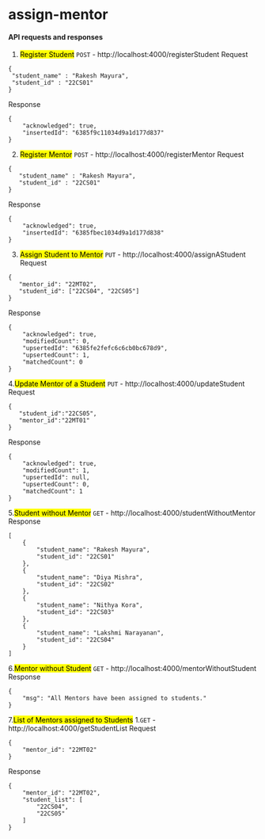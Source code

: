 # assign-mentor

         
#### API requests and responses
1.  <mark>Register Student</mark>
    `POST` - http://localhost:4000/registerStudent
  Request 
   ```
{
    "student_name" : "Rakesh Mayura",
    "student_id" : "22CS01"
}
```
Response
```
{
    "acknowledged": true,
    "insertedId": "6385f9c11034d9a1d177d837"
}
```
2. <mark>Register Mentor</mark>
    `POST` - http://localhost:4000/registerMentor
  Request 
 ```
{
    "student_name" : "Rakesh Mayura",
    "student_id" : "22CS01"
}

```
Response
```
{
    "acknowledged": true,
    "insertedId": "6385fbec1034d9a1d177d838"
}
```
3. <mark>Assign Student to Mentor</mark>
   `PUT` - http://localhost:4000/assignAStudent
  Request 
 ```
{
    "mentor_id": "22MT02",
    "student_id": ["22CS04", "22CS05"]
}
```
Response
```
{
    "acknowledged": true,
    "modifiedCount": 0,
    "upsertedId": "6385fe2fefc6c6cb0bc678d9",
    "upsertedCount": 1,
    "matchedCount": 0
}
```
4.<mark>Update Mentor of a Student</mark>
 `PUT` - http://localhost:4000/updateStudent
  Request 
 ```
{
    "student_id":"22CS05",
    "mentor_id":"22MT01"
}
```
Response
```
{
    "acknowledged": true,
    "modifiedCount": 1,
    "upsertedId": null,
    "upsertedCount": 0,
    "matchedCount": 1
}
```

5.<mark>Student without Mentor</mark>
 `GET` - http://localhost:4000/studentWithoutMentor
Response
```
[
    {
        "student_name": "Rakesh Mayura",
        "student_id": "22CS01"
    },
    {
        "student_name": "Diya Mishra",
        "student_id": "22CS02"
    },
    {
        "student_name": "Nithya Kora",
        "student_id": "22CS03"
    },
    {
        "student_name": "Lakshmi Narayanan",
        "student_id": "22CS04"
    }
]
```

6.<mark>Mentor without Student</mark>
 `GET` - http://localhost:4000/mentorWithoutStudent
Response
```
{
    "msg": "All Mentors have been assigned to students."
}
```

7.<mark>List of Mentors assigned to Students</mark>
 1.`GET` - http://localhost:4000/getStudentList
Request
```
{
    "mentor_id": "22MT02"
}
```

Response
```
{
    "mentor_id": "22MT02",
    "student_list": [
        "22CS04",
        "22CS05"
    ]
}

```
